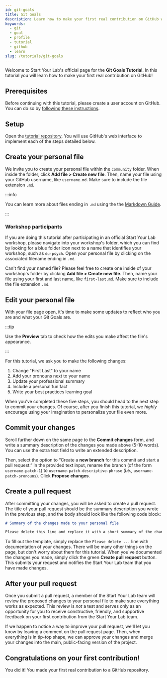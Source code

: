 ```yaml
---
id: git-goals
title: Git Goals
description: Learn how to make your first real contribution on GitHub with the Git Goals Tutorial
keywords:
  - git
  - goal
  - profile
  - tutorial
  - github
  - learn
slug: /tutorials/git-goals
---
```


Welcome to Start Your Lab's official page for the **Git Goals Tutorial**.
In this tutorial you will learn how to make your first real contribution
on GitHub!

## Prerequisites

<!-- TODO: Need to describe GitHub user account basic conventions -->
Before continuing with this tutorial, please create a user account on GitHub.
You can do so by [following these instructions](/docs/github-accounts#create-your-github-user-account).

## Setup

Open the [tutorial repository](https://github.com/startyourlab/git-goals-tutorial). You will
use GitHub's web interface to implement each of the steps detailed below.

## Create your personal file

We invite you to create your personal file within the `community` folder.
When inside the folder, click **Add file > Create new file**. Then, name your file
using your GitHub username, like `username.md`. Make sure to include the file
extension `.md`.

:::info

You can learn more about files ending in `.md` using the the [Markdown Guide](https://www.markdownguide.org/).

:::

### Workshop participants

If you are doing this tutorial after participating in an official Start Your Lab workshop, 
please navigate into your workshop's folder, which you can find by looking for a blue
folder icon next to a name that identifies your workshop, such as `du-psych`.
Open your personal file by clicking on the associated filename ending in `.md`.

Can't find your named file? Please feel free to create one inside of your
workshop's folder by clicking **Add file > Create new file**. Then, name your file
using your first and last name, like `first-last.md`. Make sure to include the file
extension `.md`.

## Edit your personal file

With your file page open, it's time to make some updates to reflect who you are
and what your Git Goals are.

:::tip

Use the **Preview** tab to check how the edits you make affect the file's appearance.

:::

For this tutorial, we ask you to make the following changes:

1. Change "First Last" to your name
2. Add your pronouns next to your name
3. Update your professional summary
4. Include a personal fun fact
5. Write your best practices learning goal

When you've completed these five steps, you should head to the next step to commit
your changes. Of course, after you finish this tutorial, we _highly_ encourage using
your imagination to personalize your file even more.

<!-- TODO: Provide suggested next steps/ideas for personalizing -->

## Commit your changes

Scroll further down on the same page to the **Commit changes** form, and write a summary description of 
the changes you made above (5-10 words). You can use the extra text field to write an extended description.

Then, select the option to “Create a **new branch** for this commit and start a pull request.”
In the provided text input, rename the branch (of the form `username-patch-1`) to `username-patch-descriptive-phrase`
(i.e., `username-patch-pronouns`). Click **Propose changes**.

## Create a pull request

After committing your changes, you will be asked to create a pull request.
The title of your pull request should be the summary description you wrote in the previous step,
and the body should look like the following code block: 

```md
# Summary of the changes made to your personal file

Please delete this line and replace it with a short summary of the changes made to your personal file.

```

To fill out the template, simply replace the `Please delete ...` line with documentation of your changes.
There will be many other things on the page, but don't worry about them for this tutorial. When you've documented
the changes you made, simply click the green **Create pull request** button. This submits your request and notifies
the Start Your Lab team that you have made changes.

## After your pull request

Once you submit a pull request, a member of the Start Your Lab team will review the
proposed changes to your personal file to make sure everything works as expected. This
review is _not_ a test and serves only as an opportunity for you to receive constructive, friendly,
and supportive feedback on your first contribution from the Start Your Lab team.

If we happen to notice a way to improve your pull request, we'll let you know by leaving a
comment on the pull request page. Then, when everything
is in tip-top shape, we can approve your changes and merge your changes into the
main, public-facing version of the project.

<!-- TODO: What happens after pull request submitted -->

## Congratulations on your first contribution!

You did it! You made your first real contribution to a GitHub repository.
